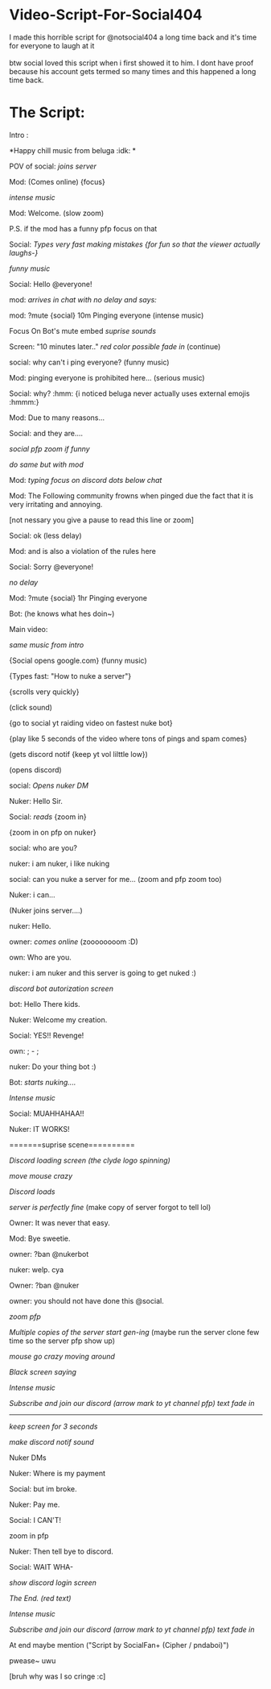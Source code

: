 # Video-Script-For-Social404
I made this horrible script for @notsocial404 a long time back and it's time for everyone to laugh at it<br><br>btw social loved this script when i first showed it to him. I dont have proof because his account gets termed so many times and this happened a long time back.
<br>

# The Script:

Intro : 

*Happy chill music from beluga :idk: *

POV of social: *joins server* 

Mod: (Comes online) {focus}

*intense music*

Mod: Welcome. (slow zoom)

P.S. if the mod has a funny pfp focus on that

Social: *Types very fast making mistakes {for fun so that the viewer actually laughs-}*

*funny music*

Social: Hello @everyone!

mod: *arrives in chat with no delay and says:*

mod: ?mute {social} 10m Pinging everyone (intense music)

Focus On Bot's mute embed *suprise sounds*

Screen: "10 minutes later.." *red color* *possible fade in* (continue)

social: why can't i ping everyone? (funny music)
 
Mod: pinging everyone is prohibited here... (serious music)

Social: why? :hmm: {i noticed beluga never actually uses external emojis :hmmm:}

Mod: Due to many reasons...

Social: and they are....

*social pfp zoom if funny*

*do same but with mod*

Mod: *typing* *focus on discord dots below chat*

Mod: The Following community frowns when pinged due the fact that it is very irritating and annoying.

[not nessary you give a pause to read this line or zoom]

Social: ok (less delay)

Mod: and is also a violation of the rules here

Social: Sorry @everyone!

*no delay*

Mod: ?mute {social} 1hr Pinging everyone

Bot: (he knows what hes doin~)

Main video:

*same music from intro*

{Social opens google.com} (funny music)

{Types fast: "How to nuke a server"}

{scrolls very quickly}

(click sound)

{go to social yt raiding video on fastest nuke bot}

{play like 5 seconds of the video where tons of pings and spam comes}

(gets discord notif {keep yt vol lilttle low})

(opens discord)

social: *Opens nuker DM*

Nuker: Hello Sir.

Social: *reads* {zoom in}

{zoom in on pfp on nuker}

social: who are you?

nuker: i am nuker, i like nuking

social: can you nuke a server for me... (zoom and pfp zoom too)

Nuker: i can...

(Nuker joins server....)

nuker: Hello.

owner: *comes online* (zoooooooom :D)

own: Who are you.

nuker: i am nuker and this server is going to get nuked :)

*discord bot autorization screen*

bot: Hello There kids.

Nuker: Welcome my creation.

Social: YES!! Revenge!

own: ; - ;

nuker: Do your thing bot :)

Bot: *starts nuking....*

*Intense music*

Social: MUAHHAHAA!!

Nuker: IT WORKS!

=======suprise scene==========

*Discord loading screen (the clyde logo spinning)*

*move mouse crazy*

*Discord loads*

*server is perfectly fine* (make copy of server forgot to tell lol)

Owner: It was never that easy.

Mod: Bye sweetie.

owner: ?ban @nukerbot

nuker: welp. cya

Owner: ?ban @nuker

owner: you should not have done this @social.

*zoom pfp*

*Multiple copies of the server start gen-ing* (maybe run the server clone few time so the server pfp show up)

*mouse go crazy moving around*

*Black screen saying*

*Intense music*

*Subscribe and join our discord (arrow mark to yt channel pfp)* *text fade in*

---------------------------------------------------------------------------------

*keep screen for 3 seconds*

*make discord notif sound*

Nuker DMs

Nuker: Where is my payment

Social: but im broke.

Nuker: Pay me.

Social: I CAN'T!

zoom in pfp

Nuker: Then tell bye to discord.

Social: WAIT WHA-

*show discord login screen*

*The End. (red text)*

*Intense music*

*Subscribe and join our discord (arrow mark to yt channel pfp)* *text fade in*

At end maybe mention ("Script by SocialFan+ (Cipher / pndaboi)") 

pwease~ uwu

[bruh why was I so cringe :c]
